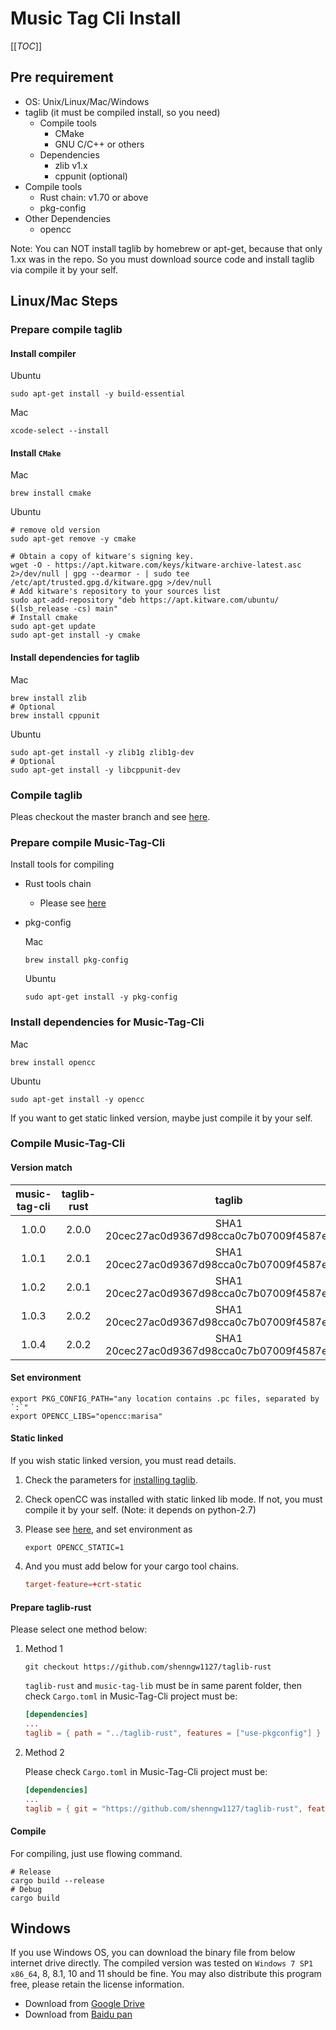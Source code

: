 # Music Tag Cli Install

[[_TOC_]]

## Pre requirement

- OS: Unix/Linux/Mac/Windows
- taglib (it must be compiled install, so you need)
  - Compile tools
    - CMake
    - GNU C/C++ or others
  - Dependencies
    - zlib v1.x
    - cppunit (optional)
- Compile tools
  - Rust chain: v1.70 or above
  - pkg-config
- Other Dependencies
  - opencc

Note: You can NOT install taglib by homebrew or apt-get, because that only 1.xx was in the repo. So you must download source code and install taglib via compile it by your self.

## Linux/Mac Steps

### Prepare compile taglib

#### Install compiler

Ubuntu

```shell
sudo apt-get install -y build-essential
```

Mac

```shell
xcode-select --install
```

#### Install `CMake`

Mac

```shell
brew install cmake
```

Ubuntu

```shell
# remove old version
sudo apt-get remove -y cmake

# Obtain a copy of kitware's signing key.
wget -O - https://apt.kitware.com/keys/kitware-archive-latest.asc 2>/dev/null | gpg --dearmor - | sudo tee /etc/apt/trusted.gpg.d/kitware.gpg >/dev/null
# Add kitware's repository to your sources list
sudo apt-add-repository "deb https://apt.kitware.com/ubuntu/ $(lsb_release -cs) main"
# Install cmake
sudo apt-get update
sudo apt-get install -y cmake
```

#### Install dependencies for taglib

Mac

```shell
brew install zlib
# Optional
brew install cppunit
```

Ubuntu

```shell
sudo apt-get install -y zlib1g zlib1g-dev
# Optional
sudo apt-get install -y libcppunit-dev
```

### Compile taglib

Pleas checkout the master branch and see [here](https://github.com/taglib/taglib/blob/master/INSTALL.md).

### Prepare compile Music-Tag-Cli

Install tools for compiling

- Rust tools chain
  - Please see [here](https://www.rust-lang.org/tools/install)
- pkg-config

    Mac

    ```shell
    brew install pkg-config
    ```

    Ubuntu

    ```shell
    sudo apt-get install -y pkg-config
    ```

### Install dependencies for Music-Tag-Cli

Mac

```shell
brew install opencc
```

Ubuntu

```shell
sudo apt-get install -y opencc
```

If you want to get static linked version, maybe just compile it by your self.

### Compile Music-Tag-Cli

#### Version match

| music-tag-cli | taglib-rust |                    taglib                     |
|:-------------:|:-----------:|:---------------------------------------------:|
|     1.0.0     |    2.0.0    | SHA1 20cec27ac0d9367d98cca0c7b07009f4587e1c6d |
|     1.0.1     |    2.0.1    | SHA1 20cec27ac0d9367d98cca0c7b07009f4587e1c6d |
|     1.0.2     |    2.0.1    | SHA1 20cec27ac0d9367d98cca0c7b07009f4587e1c6d |
|     1.0.3     |    2.0.2    | SHA1 20cec27ac0d9367d98cca0c7b07009f4587e1c6d |
|     1.0.4     |    2.0.2    | SHA1 20cec27ac0d9367d98cca0c7b07009f4587e1c6d |

#### Set environment

```shell
export PKG_CONFIG_PATH="any location contains .pc files, separated by `:`"
export OPENCC_LIBS="opencc:marisa"
```

#### Static linked

If you wish static linked version, you must read details.

1. Check the parameters for [installing taglib](https://github.com/taglib/taglib/blob/master/INSTALL.md).
2. Check openCC was installed with static linked lib mode. If not, you must compile it by your self. (Note: it depends on python-2.7)
3. Please see [here](https://github.com/magiclen/opencc-rust), and set environment as

    ```shell
    export OPENCC_STATIC=1
    ```

4. And you must add below for your cargo tool chains.

    ```toml
    target-feature=+crt-static
    ```

#### Prepare taglib-rust

Please select one method below:

1. Method 1

    ```shell
    git checkout https://github.com/shenngw1127/taglib-rust
    ```

    `taglib-rust` and `music-tag-lib` must be in same parent folder, then check `Cargo.toml` in Music-Tag-Cli project must be:

    ```toml
    [dependencies]
    ...
    taglib = { path = "../taglib-rust", features = ["use-pkgconfig"] }
    ```

2. Method 2

    Please check `Cargo.toml` in Music-Tag-Cli project must be:

    ```toml
    [dependencies]
    ...
    taglib = { git = "https://github.com/shenngw1127/taglib-rust", features = ["use-pkgconfig"] }
    ```

#### Compile

For compiling, just use flowing command.

```shell
# Release
cargo build --release
# Debug
cargo build
```

## Windows

If you use Windows OS, you can download the binary file from below internet drive directly. The compiled version was tested on `Windows 7 SP1 x86_64`, 8, 8.1, 10 and 11 should be fine. You may also distribute this program free,  please retain the license information.

- Download from [Google Drive](https://drive.google.com/drive/folders/1bil1Kk-gBq7naRsaA4H8bHkvtJ_xYv7d?usp=sharing)
- Download from [Baidu pan](https://pan.baidu.com/s/1sMSg9QTgC5QcoCsqaac4dQ?pwd=3crt)
